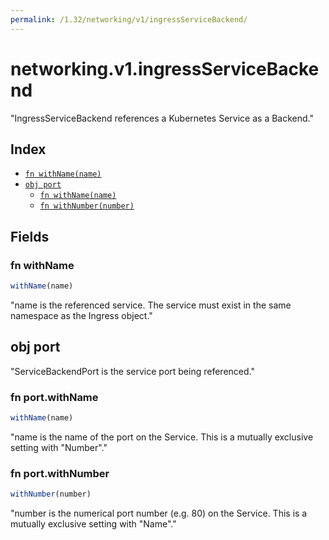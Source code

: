 ```yaml
---
permalink: /1.32/networking/v1/ingressServiceBackend/
---
```


# networking.v1.ingressServiceBackend

"IngressServiceBackend references a Kubernetes Service as a Backend."

## Index

* [`fn withName(name)`](#fn-withname)
* [`obj port`](#obj-port)
  * [`fn withName(name)`](#fn-portwithname)
  * [`fn withNumber(number)`](#fn-portwithnumber)

## Fields

### fn withName

```ts
withName(name)
```

"name is the referenced service. The service must exist in the same namespace as the Ingress object."

## obj port

"ServiceBackendPort is the service port being referenced."

### fn port.withName

```ts
withName(name)
```

"name is the name of the port on the Service. This is a mutually exclusive setting with \"Number\"."

### fn port.withNumber

```ts
withNumber(number)
```

"number is the numerical port number (e.g. 80) on the Service. This is a mutually exclusive setting with \"Name\"."